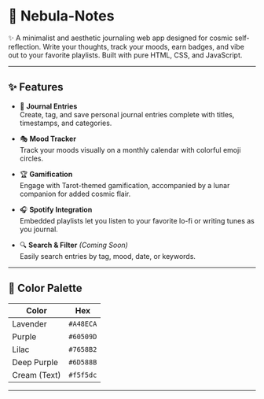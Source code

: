 # 🌌 Nebula-Notes  
✨ A minimalist and aesthetic journaling web app designed for cosmic self-reflection. Write your thoughts, track your moods, earn badges, and vibe out to your favorite playlists. Built with pure HTML, CSS, and JavaScript.

---

## ✨ Features

- 📝 **Journal Entries**  
  Create, tag, and save personal journal entries complete with titles, timestamps, and categories.

- 🎭 **Mood Tracker**  
  Track your moods visually on a monthly calendar with colorful emoji circles.

- 🏆 **Gamification**  
  Engage with Tarot-themed gamification, accompanied by a lunar companion for added cosmic flair.

- 🎧 **Spotify Integration**  
  Embedded playlists let you listen to your favorite lo-fi or writing tunes as you journal.

- 🔍 **Search & Filter** *(Coming Soon)*  
  Easily search entries by tag, mood, date, or keywords.

---

## 🎨 Color Palette

| Color       | Hex       |
|-------------|-----------|
| Lavender    | `#A48ECA` |
| Purple      | `#60509D` |
| Lilac       | `#7658B2` |
| Deep Purple | `#6D588B` |
| Cream (Text)| `#f5f5dc` |

---


